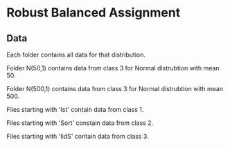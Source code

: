# Robust Balanced Assignment

## Data 

Each folder contains all data for that distribution. 

Folder N(50,1) contains data from class 3 for Normal distrubtion with mean 50. 

Folder N(500,1) contains data from class 3 for Normal distrubtion with mean 500. 

Files starting with 'Ist' contain data from class 1.

Files starting with 'Sort' constain data from class 2.

Files starting with 'IidS' contain data from class 3. 
